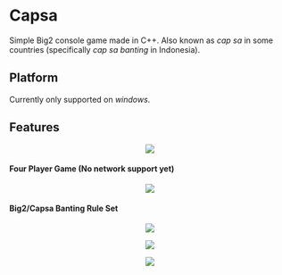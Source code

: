 # Capsa
Simple Big2 console game made in C++. Also known as *cap sa* in some countries (specifically *cap sa banting* in Indonesia).

## Platform
Currently only supported on *windows*.

## Features

<p align="center"><img src="https://imgur.com/download/2gpaK8r"></p>

#### Four Player Game (No network support yet)

<p align="center"><img src="https://imgur.com/download/3Fvfr0V"></p>

#### Big2/Capsa Banting Rule Set

<p align="center"><img src="https://imgur.com/download/yYoSoAq"></p>
<p align="center"><img src="https://imgur.com/download/3PINEN0"></p>
<p align="center"><img src="https://imgur.com/download/tB8ntb2"></p>
